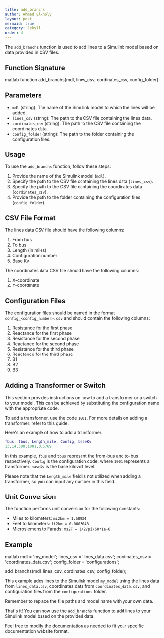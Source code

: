 ```yaml
---
title: add_branchs
author: Ahmed Elkholy
layout: post
mermaid: true
category: Jekyll
order: 4
---
```


The `add_branchs` function is used to add lines to a Simulink model based on data provided in CSV files.

## Function Signature


matlab
function add_branchs(mdl, lines_csv, cordinates_csv, config_folder)

## Parameters

- `mdl` (string): The name of the Simulink model to which the lines will be added.
- `lines_csv` (string): The path to the CSV file containing the lines data.
- `cordinates_csv` (string): The path to the CSV file containing the coordinates data.
- `config_folder` (string): The path to the folder containing the configuration files.

## Usage

To use the `add_branchs` function, follow these steps:

1. Provide the name of the Simulink model (`mdl`).
2. Specify the path to the CSV file containing the lines data (`lines_csv`).
3. Specify the path to the CSV file containing the coordinates data (`cordinates_csv`).
4. Provide the path to the folder containing the configuration files (`config_folder`).

## CSV File Format

The lines data CSV file should have the following columns:

1. From bus
2. To bus
3. Length (in miles)
4. Configuration number
5. Base Kv

The coordinates data CSV file should have the following columns:

1. X-coordinate
2. Y-coordinate

## Configuration Files

The configuration files should be named in the format `config_<config_number>.csv` and should contain the following columns:

1. Resistance for the first phase
2. Reactance for the first phase
3. Resistance for the second phase
4. Reactance for the second phase
5. Resistance for the third phase
6. Reactance for the third phase
7. B1
8. B2
9. B3

## Adding a Transformer or Switch

This section provides instructions on how to add a transformer or a switch to your model. This can be achieved by substituting the configuration name with the appropriate code. 

To add a transformer, use the code `1001`. For more details on adding a transformer, refer to this [guide](./add_ind_transformer.md).

Here's an example of how to add a transformer:

```matlab
fbus, tbus, Length_mile, Config, baseKv
13,14,500,1001,0.5769
```

In this example, `fbus` and `tbus` represent the from-bus and to-bus respectively. `Config` is the configuration code, where `1001` represents a transformer. `baseKv` is the base kilovolt level.

Please note that the `Length_mile` field is not utilized when adding a transformer, so you can input any number in this field.

## Unit Conversion

The function performs unit conversion for the following constants:

- Miles to kilometers: `mi2km = 1.60934`
- Feet to kilometers: `ft2km = 0.0003048`
- Microsiemens to Farads: `ms2F = 1/2/pi/60*1e-6`

## Example

matlab
mdl = 'my_model';
lines_csv = 'lines_data.csv';
cordinates_csv = 'coordinates_data.csv';
config_folder = 'configurations';

add_branchs(mdl, lines_csv, cordinates_csv, config_folder);

This example adds lines to the Simulink model `my_model` using the lines data from `lines_data.csv`, coordinates data from `coordinates_data.csv`, and configuration files from the `configurations` folder.


Remember to replace the file paths and model name with your own data.

That's it! You can now use the `add_branchs` function to add lines to your Simulink model based on the provided data.

Feel free to modify the documentation as needed to fit your specific documentation website format.

